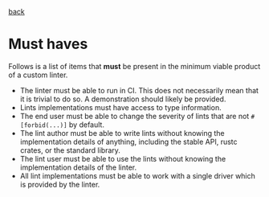 [back](./README.md)

# Must haves

Follows is a list of items that **must** be present in the minimum viable product of a custom linter.

- The linter must be able to run in CI. This does not necessarily mean that it is trivial to do so. A demonstration should likely be provided.
- Lints implementations must have access to type information.
- The end user must be able to change the severity of lints that are not `#[forbid(...)]` by default.
- The lint author must be able to write lints without knowing the implementation details of anything, including the stable API, rustc crates, or the standard library.
- The lint user must be able to use the lints without knowing the implementation details of the linter.
- All lint implementations must be able to work with a single driver which is provided by the linter.
